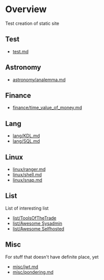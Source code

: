 # Overview

Test creation of static site

## Test
* [test.md](./notes/test.md)

## Astronomy
* [astronomy/analemma.md](./notes/astronomy/analemma.md)

## Finance
* [finance/time_value_of_money.md](./notes/finance/time_value_of_money.md)

## Lang
* [lang/KDL.md](./notes/lang/KDL.md)
* [lang/SQL.md](./notes/lang/SQL.md)

## Linux
* [linux/ranger.md](./notes/linux/ranger.md)
* [linux/shell.md](./notes/linux/shell.md)
* [linux/snap.md](./notes/linux/snap.md)

## List
List of interesting list
* [list/ToolsOfTheTrade](https://github.com/cjbarber/ToolsOfTheTrade)
* [list/Awesome Sysadmin](https://github.com/awesome-foss/awesome-sysadmin)
* [list/Awesome Selfhosted](https://github.com/awesome-selfhosted/awesome-selfhosted)

## Misc
For stuff that doesn't have definite place, yet
* [misc/jwt.md](./notes/misc/jwt.md)
* [misc/pondering.md](./notes/misc/pondering.md)